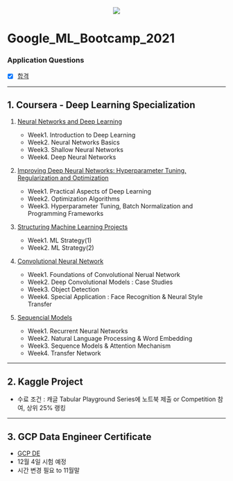 <div align=center>
 <img src='https://lh4.googleusercontent.com/oNIDfkgLP94ZZCY2FPPCoxJIT1jqOI2VBXetjehYbk2AtOQPc4lpyg2wb7lsrkJll0Y5pN14nH5LabqbymEaWQ1bHAPpU6_cHuhyrEH5qQe5CnzrCZSFPItxDzFJvhvc8ygluSIp'>
</div>
 
# Google_ML_Bootcamp_2021

### Application Questions
- [x] [합격](./application_questions.md)

---
## 1. Coursera - Deep Learning Specialization
1) [Neural Networks and Deep Learning](https://www.coursera.org/learn/neural-networks-deep-learning/home/welcome)
    - Week1. Introduction to Deep Learning
    - Week2. Neural Networks Basics
    - Week3. Shallow Neural Networks
    - Week4. Deep Neural Networks

2) [Improving Deep Neural Networks: Hyperparameter Tuning, Regularization and Optimization](https://www.coursera.org/learn/deep-neural-network/home/welcome)
    - Week1. Practical Aspects of Deep Learning
    - Week2. Optimization Algorithms
    - Week3. Hyperparameter Tuning, Batch Normalization and Programming Frameworks

3) [Structuring Machine Learning Projects](https://www.coursera.org/learn/machine-learning-projects/home/welcome)
    - Week1. ML Strategy(1)
    - Week2. ML Strategy(2)

4) [Convolutional Neural Network](https://www.coursera.org/learn/convolutional-neural-networks/home/welcome)
    - Week1. Foundations of Convolutional Nerual Network
    - Week2. Deep Convolutional Models : Case Studies
    - Week3. Object Detection
    - Week4. Special Application : Face Recognition & Neural Style Transfer

5) [Sequencial Models](https://www.coursera.org/learn/nlp-sequence-models/home/welcome)
    - Week1. Recurrent Neural Networks
    - Week2. Natural Language Processing & Word Embedding
    - Week3. Sequence Models & Attention Mechanism
    - Week4. Transfer Network

---
## 2. Kaggle Project
- 수료 조건 : 캐글 Tabular Playground Series에 노트북 제출 or Competition 참여, 상위 25% 랭킹

---
## 3. GCP Data Engineer Certificate
- [GCP DE](./gcp_de)
- 12월 4일 시험 예정
- 시간 변경 필요 to 11월말